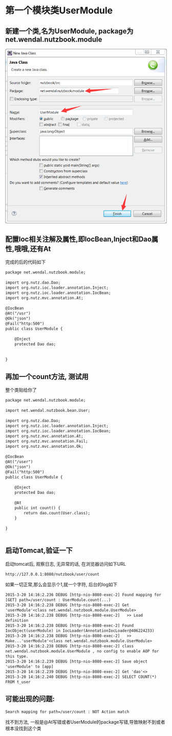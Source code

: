 # 第一个模块类UserModule

## 新建一个类,名为UserModule, package为net.wendal.nutzbook.module

![](images/add_user_module_1.png)

## 配置Ioc相关注解及属性,即IocBean,Inject和Dao属性,哦哦,还有At

完成的后的代码如下

```
package net.wendal.nutzbook.module;

import org.nutz.dao.Dao;
import org.nutz.ioc.loader.annotation.Inject;
import org.nutz.ioc.loader.annotation.IocBean;
import org.nutz.mvc.annotation.At;

@IocBean
@At("/usr")
@Ok("json")
@Fail("http:500")
public class UserModule {

	@Inject
	protected Dao dao;
	
	
}
```

## 再加一个count方法, 测试用

整个类贴给你了

```
package net.wendal.nutzbook.module;

import net.wendal.nutzbook.bean.User;

import org.nutz.dao.Dao;
import org.nutz.ioc.loader.annotation.Inject;
import org.nutz.ioc.loader.annotation.IocBean;
import org.nutz.mvc.annotation.At;
import org.nutz.mvc.annotation.Fail;
import org.nutz.mvc.annotation.Ok;

@IocBean
@At("/user")
@Ok("json")
@Fail("http:500")
public class UserModule {

	@Inject
	protected Dao dao;
	
	@At
	public int count() {
		return dao.count(User.class);
	}
	
}


```

## 启动Tomcat,验证一下

启动tomcat后, 观察日志, 无异常的话, 在浏览器访问如下URL

```
http://127.0.0.1:8080/nutzbook/user/count
```

如果一切正常,那么会显示个1,就一个字符, 后台的log如下

```
2015-3-20 14:16:2.236 DEBUG [http-nio-8080-exec-2] Found mapping for [GET] path=/user/count : UserModule.count(...)
2015-3-20 14:16:2.238 DEBUG [http-nio-8080-exec-2] Get 'userModule'<class net.wendal.nutzbook.module.UserModule>
2015-3-20 14:16:2.238 DEBUG [http-nio-8080-exec-2] 	 >> Load definition
2015-3-20 14:16:2.238 DEBUG [http-nio-8080-exec-2] Found IocObject(userModule) in IocLoader(AnnotationIocLoader@406224233)
2015-3-20 14:16:2.238 DEBUG [http-nio-8080-exec-2] 	 >> Make...'userModule'<class net.wendal.nutzbook.module.UserModule>
2015-3-20 14:16:2.238 DEBUG [http-nio-8080-exec-2] class net.wendal.nutzbook.module.UserModule , no config to enable AOP for this type.
2015-3-20 14:16:2.239 DEBUG [http-nio-8080-exec-2] Save object 'userModule' to [app] 
2015-3-20 14:16:2.239 DEBUG [http-nio-8080-exec-2] Get 'dao'<>
2015-3-20 14:16:2.240 DEBUG [http-nio-8080-exec-2] SELECT COUNT(*) FROM t_user 
```

## 可能出现的问题:

```
Search mapping for path=/user/count : NOT Action match
```

 找不到方法, 一般是@At写错或者UserModule的package写错,导致映射不到或者根本没找到这个类